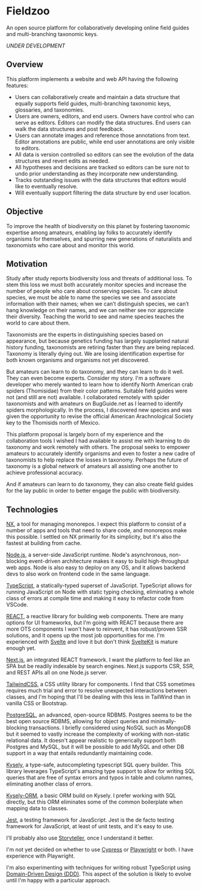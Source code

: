 # Fieldzoo

An open source platform for collaboratively developing online field guides and multi-branching taxonomic keys.

_UNDER DEVELOPMENT_

## Overview

This platform implements a website and web API having the following features:

- Users can collaboratively create and maintain a data structure that equally supports field guides, multi-branching taxonomic keys, glossaries, and taxonomies.
- Users are owners, editors, and end users. Owners have control who can serve as editors. Editors can modify the data structures. End users can walk the data structures and post feedback.
- Users can annotate images and reference those annotations from text. Editor annotations are public, while end user annotations are only visible to editors.
- All data is version controlled so editors can see the evolution of the data structures and revert edits as needed.
- All hypotheses and decisions are tracked so editors can be sure not to undo prior understanding as they incorporate new understanding.
- Tracks outstanding issues with the data structures that editors would like to eventually resolve.
- Will eventually support filtering the data structure by end user location.

## Objective

To improve the health of biodiversity on this planet by fostering taxonomic expertise among amateurs, enabling lay folks to accurately identify organisms for themselves, and spurring new generations of naturalists and taxonomists who care about and monitor this world.

## Motivation

Study after study reports biodiversity loss and threats of additional loss. To stem this loss we must both accurately monitor species and increase the number of people who care about conserving species. To care about species, we must be able to name the species we see and associate information with their names; when we can’t distinguish species, we can’t hang knowledge on their names, and we can neither see nor appreciate their diversity. Teaching the world to see and name species teaches the world to care about them.

Taxonomists are the experts in distinguishing species based on appearance, but because genetics funding has largely supplanted natural history funding, taxonomists are retiring faster than they are being replaced. Taxonomy is literally dying out. We are losing identification expertise for both known organisms and organisms not yet discovered.

But amateurs can learn to do taxonomy, and they can learn to do it well. They can even become experts. Consider my story. I'm a software developer who merely wanted to learn how to identify North American crab spiders (Thomisidae) from their color patterns. Suitable field guides were not (and still are not) available. I collaborated remotely with spider taxonomists and with amateurs on BugGuide.net as I learned to identify spiders morphologically. In the process, I discovered new species and was given the opportunity to revise the official American Arachnological Society key to the Thomisids north of Mexico.

This platform proposal is largely born of my experience and the collaboration tools I wished I had available to assist me with learning to do taxonomy and work remotely with others. The proposal seeks to empower amateurs to accurately identify organisms and even to foster a new cadre of taxonomists to help replace the losses in taxonomy. Perhaps the future of taxonomy is a global network of amateurs all assisting one another to achieve professional accuracy.

And if amateurs can learn to do taxonomy, they can also create field guides for the lay public in order to better engage the public with biodiversity.

## Technologies

[NX](https://nx.dev), a tool for managing monorepos. I expect this platform to consist of a number of apps and tools that need to share code, and monorepos make this possible. I settled on NX primarily for its simplicity, but it's also the fastest at building from cache.

[Node.js](https://nodejs.org/en/about/), a server-side JavaScript runtime. Node's asynchronous, non-blocking event-driven architecture makes it easy to build high-throughput web apps. Node is also easy to deploy on any OS, and it allows backend devs to also work on frontend code in the same language.

[TypeScript](https://typescriptlang.org/), a statically-typed superset of JavaScript. TypeScript allows for running JavaScript on Node with static typing checking, eliminating a whole class of errors at compile time and making it easy to refactor code from VSCode.

[REACT](https://reactjs.org/), a reactive library for building web components. There are many options for UI frameworks, but I'm going with REACT because there are more OTS components I won't have to reinvent, it has robust/proven SSR solutions, and it opens up the most job opportunities for me. I'm experienced with [Svelte](https://svelte.dev/) and love it but don't think [SvelteKit](https://kit.svelte.dev/) is mature enough yet.

[Next.js](https://nextjs.org/), an integrated REACT framework. I want the platform to feel like an SPA but be readily indexable by search engines. Next.js supports CSR, SSR, and REST APIs all on one Node.js server.

[TailwindCSS](https://tailwindcss.com/), a CSS utility library for components. I find that CSS sometimes requires much trial and error to resolve unexpected interactions between classes, and I'm hoping that I'll be dealing with this less in TailWind than in vanilla CSS or Bootstrap.

[PostgreSQL](https://www.postgresql.org/), an advanced, open-source RDBMS. Postgres seems to be the best open source RDBMS, allowing for object queries and minimally-blocking transactions. I briefly considered using NoSQL such as MongoDB but it seemed to vastly increase the complexity of working with non-static relational data. It doesn't appear realistic to generically support both Postgres and MySQL, but it will be possible to add MySQL and other DB support in a way that entails redundantly maintaining code.

[Kysely](https://koskimas.github.io/kysely/), a type-safe, autocompleting typescript SQL query builder. This library leverages TypeScript's amazing type support to allow for writing SQL queries that are free of syntax errors and typos in table and column names, eliminating another class of errors.

[Kysely-ORM](https://github.com/seeden/kysely-orm), a basic ORM build on Kysely. I prefer working with SQL directly, but this ORM eliminates some of the common boilerplate when mapping data to classes.

[Jest](https://jestjs.io/), a testing framework for JavaScript. Jest is the de facto testing framework for JavaScript, at least of unit tests, and it's easy to use.

I'll probably also use [Storyteller](https://www.getstoryteller.com/), once I understand it better.

I'm not yet decided on whether to use [Cypress](https://www.cypress.io/) or [Playwright](https://playwright.dev/) or both. I have experience with Playwright.

I'm also experimenting with techniques for writing robust TypeScript using [Domain-Driven Design (DDD)](https://medium.com/ssense-tech/domain-driven-design-everything-you-always-wanted-to-know-about-it-but-were-afraid-to-ask-a85e7b74497a). This aspect of the solution is likely to evolve until I'm happy with a particular approach.
